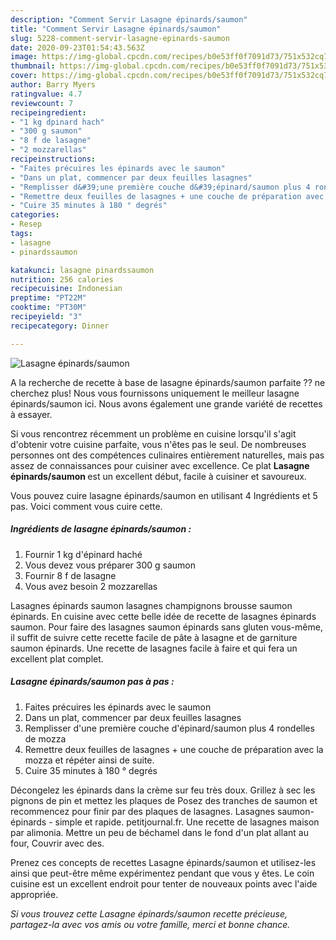 ```yaml
---
description: "Comment Servir Lasagne épinards/saumon"
title: "Comment Servir Lasagne épinards/saumon"
slug: 5228-comment-servir-lasagne-epinards-saumon
date: 2020-09-23T01:54:43.563Z
image: https://img-global.cpcdn.com/recipes/b0e53ff0f7091d73/751x532cq70/lasagne-epinardssaumon-photo-principale-de-la-recette.jpg
thumbnail: https://img-global.cpcdn.com/recipes/b0e53ff0f7091d73/751x532cq70/lasagne-epinardssaumon-photo-principale-de-la-recette.jpg
cover: https://img-global.cpcdn.com/recipes/b0e53ff0f7091d73/751x532cq70/lasagne-epinardssaumon-photo-principale-de-la-recette.jpg
author: Barry Myers
ratingvalue: 4.7
reviewcount: 7
recipeingredient:
- "1 kg dpinard hach"
- "300 g saumon"
- "8 f de lasagne"
- "2 mozzarellas"
recipeinstructions:
- "Faites précuires les épinards avec le saumon"
- "Dans un plat, commencer par deux feuilles lasagnes"
- "Remplisser d&#39;une première couche d&#39;épinard/saumon plus 4 rondelles de mozza"
- "Remettre deux feuilles de lasagnes + une couche de préparation avec la mozza et répéter ainsi de suite."
- "Cuire 35 minutes à 180 ° degrés"
categories:
- Resep
tags:
- lasagne
- pinardssaumon

katakunci: lasagne pinardssaumon 
nutrition: 256 calories
recipecuisine: Indonesian
preptime: "PT22M"
cooktime: "PT30M"
recipeyield: "3"
recipecategory: Dinner

---
```



![Lasagne épinards/saumon](https://img-global.cpcdn.com/recipes/b0e53ff0f7091d73/751x532cq70/lasagne-epinardssaumon-photo-principale-de-la-recette.jpg)

A la recherche de recette à base de lasagne épinards/saumon parfaite ?? ne cherchez plus! Nous vous fournissons uniquement le meilleur lasagne épinards/saumon ici. Nous avons également une grande variété de recettes à essayer.

Si vous rencontrez récemment un problème en cuisine lorsqu'il s'agit d'obtenir votre cuisine parfaite, vous n'êtes pas le seul. De nombreuses personnes ont des compétences culinaires entièrement naturelles, mais pas assez de connaissances pour cuisiner avec excellence. Ce plat <strong> Lasagne épinards/saumon </strong> est un excellent début, facile à cuisiner et savoureux.

<!--inarticleads1-->

Vous pouvez cuire lasagne épinards/saumon en utilisant 4 Ingrédients et 5 pas. Voici comment vous cuire cette.

##### Ingrédients de lasagne épinards/saumon :

1. Fournir 1 kg d&#39;épinard haché
1. Vous devez vous préparer 300 g saumon
1. Fournir 8 f de lasagne
1. Vous avez besoin 2 mozzarellas


Lasagnes épinards saumon lasagnes champignons brousse saumon épinards. En cuisine avec cette belle idée de recette de lasagnes épinards saumon. Pour faire des lasagnes saumon épinards sans gluten vous-même, il suffit de suivre cette recette facile de pâte à lasagne et de garniture saumon épinards. Une recette de lasagnes facile à faire et qui fera un excellent plat complet. 

<!--inarticleads2-->

##### Lasagne épinards/saumon pas à pas :

1. Faites précuires les épinards avec le saumon
1. Dans un plat, commencer par deux feuilles lasagnes
1. Remplisser d&#39;une première couche d&#39;épinard/saumon plus 4 rondelles de mozza
1. Remettre deux feuilles de lasagnes + une couche de préparation avec la mozza et répéter ainsi de suite.
1. Cuire 35 minutes à 180 ° degrés


Décongelez les épinards dans la crème sur feu très doux. Grillez à sec les pignons de pin et mettez les plaques de Posez des tranches de saumon et recommencez pour finir par des plaques de lasagnes. Lasagnes saumon-épinards - simple et rapide. petitjournal.fr. Une recette de lasagnes maison par alimonia. Mettre un peu de béchamel dans le fond d&#39;un plat allant au four, Couvrir avec des. 

<!--inarticleads1-->

<p>
Prenez ces concepts de recettes Lasagne épinards/saumon et utilisez-les ainsi que peut-être même expérimentez pendant que vous y êtes. Le coin cuisine est un excellent endroit pour tenter de nouveaux points avec l'aide appropriée.
</p>

<p>
<i>Si vous trouvez cette Lasagne épinards/saumon recette précieuse, partagez-la avec vos amis ou votre famille, merci et bonne chance.</i>
</p>
